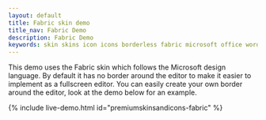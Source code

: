 ```yaml
---
layout: default
title: Fabric skin demo
title_nav: Fabric Demo
description: Fabric Demo
keywords: skin skins icon icons borderless fabric microsoft office word customize theme
---
```


This demo uses the Fabric skin which follows the Microsoft design language. By default it has no border around the editor to make it easier to implement as a fullscreen editor. You can easily create your own border around the editor, look at the demo below for an example.

{% include live-demo.html id="premiumskinsandicons-fabric" %}
